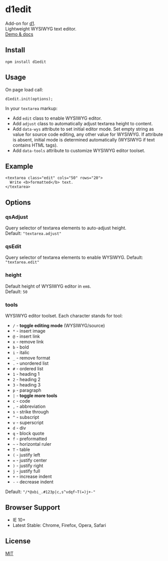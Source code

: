 # d1edit

Add-on for [d1](https://github.com/vvvkor/d1).  
Lightweight WYSIWYG text editor.  
[Demo & docs](https://vvvkor.github.io/d1#edit)

## Install

```
npm install d1edit
```

## Usage

On page load call:
```
d1edit.init(options);
```

In your ``textarea`` markup:
* Add ``edit`` class to enable WYSIWYG editor.
* Add ``adjust`` class to automatically adjust textarea height to content.
* Add ``data-wys`` attribute to set initial editor mode. Set empty string as value for source code editing, any other value for WYSIWYG. If attribute is absent, initial mode is determined automatically (WYSIWYG if text contains HTML tags).
* Add ``data-tools`` attribute to customize WYSIWYG editor toolset.

## Example

```
<textarea class="edit" cols="50" rows="20">
  Write <b>formatted</b> text.
</textarea>
```

## Options

### qsAdjust

Query selector of textarea elements to auto-adjust height.  
Default: ``"textarea.adjust"``

### qsEdit

Query selector of textarea elements to enable WYSIWYG.  Default: ``"textarea.edit"``

### height

Default height of WYSIWYG editor in ``em``s.  
Default: ``50``

### tools

WYSIWYG editor toolset. 
Each character stands for tool:

* ``/`` - **toggle editing mode** (WYSIWYG/source)
* ``*`` - insert image
* ``@`` - insert link
* ``x`` - remove link
* ``b`` - bold
* ``i`` - italic
* ``_`` - remove format
* ``.`` - unordered list
* ``#`` - ordered list
* ``1`` - heading 1
* ``2`` - heading 2
* ``3`` - heading 3
* ``p`` - paragraph
* ``|`` - **toggle more tools**
* ``c`` - code
* ``,`` - abbreviation
* ``s`` - strike through
* ``^`` - subscript
* ``v`` - superscript
* ``d`` - div
* ``q`` - block quote
* ``f`` - preformatted
* ``~`` - horizontal ruler
* ``T`` - table
* ``(`` - justify left
* ``=`` - justify center
* ``)`` - justify right
* ``j`` - justify full
* ``+`` - increase indent
* ``-`` - decrease indent
 
Default: ``"/*@xbi_.#123p|c,s^vdqf~T(=)j+-"``

## Browser Support

* IE 10+
* Latest Stable: Chrome, Firefox, Opera, Safari

## License

[MIT](./LICENSE)
